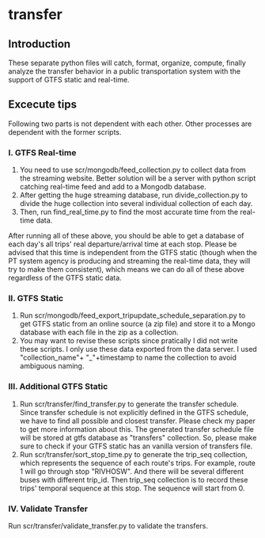 # transfer

## Introduction
These separate python files will catch, format, organize, compute, finally analyze the transfer behavior in a public transportation system with the support of GTFS static and real-time.

## Excecute tips
Following two parts is not dependent with each other. Other processes are dependent with the former scripts.

### I. GTFS Real-time
1. You need to use scr/mongodb/feed_collection.py to collect data from the streaming website. Better solution will be a server with python script catching real-time feed and add to a Mongodb database.
2. After getting the huge streaming database, run divide_collection.py to divide the huge collection into several individual collection of each day.
3. Then, run find_real_time.py to find the most accurate time from the real-time data.

After running all of these above, you should be able to get a database of each day's all trips' real departure/arrival time at each stop. Please be advised that this time is independent from the GTFS static (though when the PT system agency is producing and streaming the real-time data, they will try to make them consistent), which means we can do all of these above regardless of the GTFS static data.

### II. GTFS Static
1. Run scr/mongodb/feed_export_tripupdate_schedule_separation.py to get GTFS static from an online source (a zip file) and store it to a Mongo database with each file in the zip as a collection.
2. You may want to revise these scripts since pratically I did not write these scripts. I only use these data exported from the data server. I used "collection_name"+ "_"+timestamp to name the collection to avoid ambiguous naming.

### III. Additional GTFS Static
1. Run scr/transfer/find_transfer.py to generate the transfer schedule. Since transfer schedule is not explicitly defined in the GTFS schedule, we have to find all possible and closest transfer. Please check my paper to get more information about this. The generated transfer schedule file will be stored at gtfs database as "transfers" collection. So, please make sure to check if your GTFS static has an vanilla version of transfers file.
2. Run scr/transfer/sort_stop_time.py to generate the trip_seq collection, which represents the sequence of each route's trips. 
For example, route 1 will go through stop "RIVHOSW". And there will be several different buses with different trip_id. Then trip_seq collection is to record these trips' temporal sequence at this stop. The sequence will start from 0.

### IV. Validate Transfer
Run scr/transfer/validate_transfer.py to validate the transfers.
